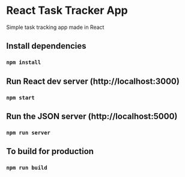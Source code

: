 # React Task Tracker App

Simple task tracking app made in React

## Install dependencies

### `npm install`

## Run React dev server (http://localhost:3000)

### `npm start`

## Run the JSON server (http://localhost:5000)

### `npm run server`

## To build for production

### `npm run build`
